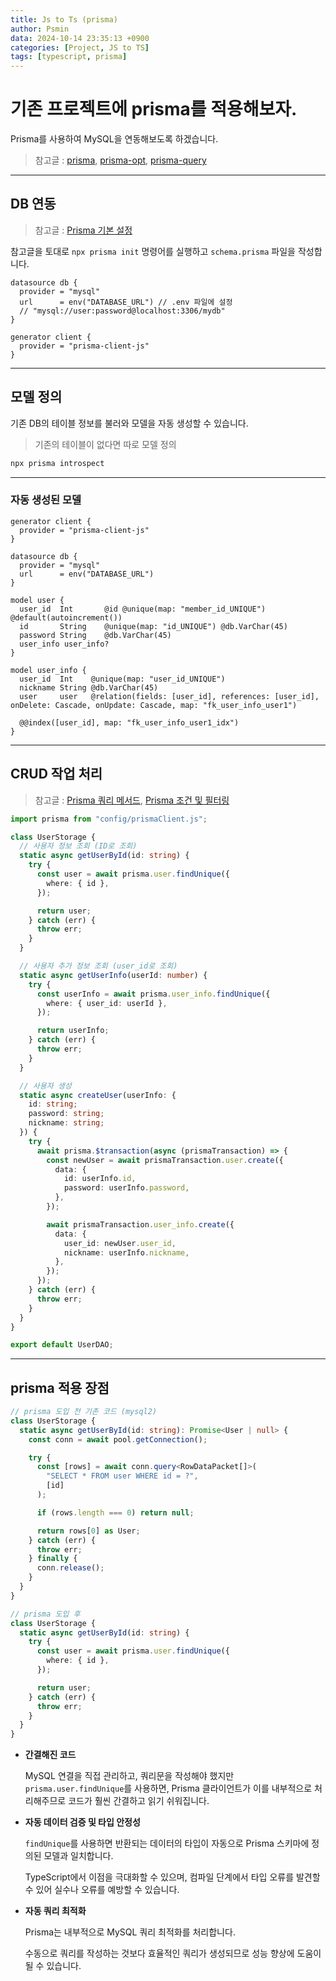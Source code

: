 ```yaml
---
title: Js to Ts (prisma)
author: Psmin
data: 2024-10-14 23:35:13 +0900
categories: [Project, JS to TS]
tags: [typescript, prisma]
---
```


# 기존 프로젝트에 prisma를 적용해보자.

Prisma를 사용하여 MySQL을 연동해보도록 하겠습니다.

> 참고글 : [prisma](https://psmin1994.github.io/posts/prisma/), [prisma-opt](https://psmin1994.github.io/posts/prisma-opt/), [prisma-query](https://psmin1994.github.io/posts/prisma-query/)

---

## DB 연동

> 참고글 : [Prisma 기본 설정](https://psmin1994.github.io/posts/prisma/)

참고글을 토대로 `npx prisma init` 명령어를 실행하고 `schema.prisma` 파일을 작성합니다.

```prisma
datasource db {
  provider = "mysql"
  url      = env("DATABASE_URL") // .env 파일에 설정
  // "mysql://user:password@localhost:3306/mydb"
}

generator client {
  provider = "prisma-client-js"
}
```

---

## 모델 정의

기존 DB의 테이블 정보를 불러와 모델을 자동 생성할 수 있습니다.

> 기존의 테이블이 없다면 따로 모델 정의

```bash
npx prisma introspect
```

---

### 자동 생성된 모델

```prisma
generator client {
  provider = "prisma-client-js"
}

datasource db {
  provider = "mysql"
  url      = env("DATABASE_URL")
}

model user {
  user_id  Int       @id @unique(map: "member_id_UNIQUE") @default(autoincrement())
  id       String    @unique(map: "id_UNIQUE") @db.VarChar(45)
  password String    @db.VarChar(45)
  user_info user_info?
}

model user_info {
  user_id  Int    @unique(map: "user_id_UNIQUE")
  nickname String @db.VarChar(45)
  user     user   @relation(fields: [user_id], references: [user_id], onDelete: Cascade, onUpdate: Cascade, map: "fk_user_info_user1")

  @@index([user_id], map: "fk_user_info_user1_idx")
}
```

---

## CRUD 작업 처리

> 참고글 : [Prisma 쿼리 메서드](https://psmin1994.github.io/posts/prisma-query/), [Prisma 조건 및 필터링](https://psmin1994.github.io/posts/prisma-opt/)

```ts
import prisma from "config/prismaClient.js";

class UserStorage {
  // 사용자 정보 조회 (ID로 조회)
  static async getUserById(id: string) {
    try {
      const user = await prisma.user.findUnique({
        where: { id },
      });

      return user;
    } catch (err) {
      throw err;
    }
  }

  // 사용자 추가 정보 조회 (user_id로 조회)
  static async getUserInfo(userId: number) {
    try {
      const userInfo = await prisma.user_info.findUnique({
        where: { user_id: userId },
      });

      return userInfo;
    } catch (err) {
      throw err;
    }
  }

  // 사용자 생성
  static async createUser(userInfo: {
    id: string;
    password: string;
    nickname: string;
  }) {
    try {
      await prisma.$transaction(async (prismaTransaction) => {
        const newUser = await prismaTransaction.user.create({
          data: {
            id: userInfo.id,
            password: userInfo.password,
          },
        });

        await prismaTransaction.user_info.create({
          data: {
            user_id: newUser.user_id,
            nickname: userInfo.nickname,
          },
        });
      });
    } catch (err) {
      throw err;
    }
  }
}

export default UserDAO;
```

---

## prisma 적용 장점

```ts
// prisma 도입 전 기존 코드 (mysql2)
class UserStorage {
  static async getUserById(id: string): Promise<User | null> {
    const conn = await pool.getConnection();

    try {
      const [rows] = await conn.query<RowDataPacket[]>(
        "SELECT * FROM user WHERE id = ?",
        [id]
      );

      if (rows.length === 0) return null;

      return rows[0] as User;
    } catch (err) {
      throw err;
    } finally {
      conn.release();
    }
  }
}

// prisma 도입 후
class UserStorage {
  static async getUserById(id: string) {
    try {
      const user = await prisma.user.findUnique({
        where: { id },
      });

      return user;
    } catch (err) {
      throw err;
    }
  }
}
```

- **간결해진 코드**

  MySQL 연결을 직접 관리하고, 쿼리문을 작성해야 했지만 `prisma.user.findUnique`를 사용하면, Prisma 클라이언트가 이를 내부적으로 처리해주므로 코드가 훨씬 간결하고 읽기 쉬워집니다.

- **자동 데이터 검증 및 타입 안정성**

  `findUnique`를 사용하면 반환되는 데이터의 타입이 자동으로 Prisma 스키마에 정의된 모델과 일치합니다.

  TypeScript에서 이점을 극대화할 수 있으며, 컴파일 단계에서 타입 오류를 발견할 수 있어 실수나 오류를 예방할 수 있습니다.

- **자동 쿼리 최적화**

  Prisma는 내부적으로 MySQL 쿼리 최적화를 처리합니다.

  수동으로 쿼리를 작성하는 것보다 효율적인 쿼리가 생성되므로 성능 향상에 도움이 될 수 있습니다.
